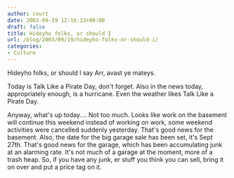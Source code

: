 ```yaml
---
author: court
date: 2003-09-19 12:16:13+00:00
draft: false
title: Hideyho folks, or should I
url: /blog/2003/09/19/hideyho-folks-or-should-i/
categories:
- Culture
---
```


Hideyho folks, or should I say Arr, avast ye mateys.

Today is Talk Like a Pirate Day, don't forget.  Also in the news today, appropriately enough, is a hurricane.  Even the weather likes Talk Like a Pirate Day.

Anyway, what's up today.... Not too much.  Looks like work on the basement will continue this weekend instead of working on work, some weekend activities were cancelled suddenly yesterday.  That's good news for the basement.  Also, the date for the big garage sale has been set, it's Sept 27th.  That's good news for the garage, which has been accumulating junk at an alarming rate.  It's not much of a garage at the moment, more of a trash heap.  So, if you have any junk, er stuff you think you can sell, bring it on over and put a price tag on it.
